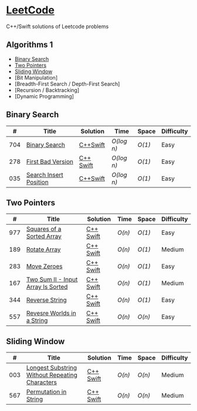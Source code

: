 # [LeetCode](https://leetcode.com/problemset/all/)
C++/Swift solutions of Leetcode problems

## Algorithms 1

* [Binary Search](https://github.com/MustafaNatur/LeetCode-Solutions#binary-search)
* [Two Pointers](https://github.com/MustafaNatur/LeetCode-Solutions#two-pointers)
* [Sliding Window](https://github.com/MustafaNatur/LeetCode-Solutions#sliding-window)
* [Bit Manipulation]
* [Breadth-First Search / Depth-First Search]
* [Recursion / Backtracking]
* [Dynamic Programming]


## Binary Search
|  #  | Title           |  Solution       |  Time           | Space           | Difficulty    |
|-----|---------------- | --------------- | --------------- | --------------- | ------------- |
704 | [Binary Search](https://leetcode.com/problems/binary-search/?envType=study-plan&id=algorithm-i) | [C++](./C++/Binary_Search.cpp)[Swift](./Swift/Binary_Search.swift)| _O(log n)_ | _O(1)_ | Easy ||
278 | [First Bad Version](https://leetcode.com/problems/first-bad-version/?envType=study-plan&id=algorithm-i) | [C++](./C++/Binary_Search.cpp) [Swift](./Swift/First_Bad_Version.swift)| _O(log n)_ | _O(1)_ | Easy ||
035 | [Search Insert Position](https://leetcode.com/problems/search-insert-position/) | [C++](./C++/Search_Insert_Position.cpp)[Swift](./Swift/Search_Insert_Position.swift)| _O(log n)_ | _O(1)_ | Easy ||



## Two Pointers
|  #  | Title           |  Solution       |  Time           | Space           | Difficulty    |
|-----|---------------- | --------------- | --------------- | --------------- | ------------- |
977 | [Squares of a Sorted Array](https://leetcode.com/problems/squares-of-a-sorted-array/?envType=study-plan&id=algorithm-i) | [C++](./C++/Squares_of_a_Sorted_Array.cpp) [Swift](./Swift/Squares_of_a_Sorted_Array.swift)| _O(n)_ | _O(1)_ | Easy ||
189 | [Rotate Array](https://leetcode.com/problems/rotate-array/?envType=study-plan&id=algorithm-i) | [C++](./C++/Rotate_Array.cpp) [Swift](./Swift/Rotate_Array.swift)| _O(n)_ | _O(1)_ | Medium ||
283 | [Move Zeroes](https://leetcode.com/problems/move-zeroes/?envType=study-plan&id=algorithm-i) | [C++](./C++/Move_Zeroes.cpp) [Swift](./Swift/Move_Zeroes.swift)| _O(n)_ | _O(1)_ | Easy ||
167 | [Two Sum II - Input Array Is Sorted](https://leetcode.com/problems/move-zeroes/?envType=study-plan&id=algorithm-i) | [C++](./C++/Two_Sum_II_-_Input_Array_Is_Sorted.cpp) [Swift](./Swift/Two_Sum_II_-_Input_Array_Is_Sorted.swift)| _O(n)_ | _O(1)_ | Medium ||
344 | [Reverse String](https://leetcode.com/problems/reverse-string/) | [C++](./C++/Reverse_String.cpp) [Swift](./Swift/Reverse_String.swift)| _O(n)_ | _O(1)_ | Easy ||
557 | [Revesre Worlds in a String](https://leetcode.com/problems/reverse-words-in-a-string-iii/) | [C++](./C++/Reverse_Words_in_a_String.cpp) [Swift](./Swift/Reverse_Words_in_a_String.swift)| _O(n)_ | _O(n)_ | Easy ||



## Sliding Window
|  #  | Title           |  Solution       |  Time           | Space           | Difficulty    |
|-----|---------------- | --------------- | --------------- | --------------- | ------------- |
003 | [Longest Substring Without Repeating Characters](https://leetcode.com/problems/longest-substring-without-repeating-characters/?envType=study-plan&id=algorithm-i) | [C++](./C++/Longest_Substring_Without_Repeating_Characters.cpp) [Swift](./Swift/Longest_Substring_Without_Repeating_Characters.swift)| _O(n)_ | _O(n)_ | Medium ||
567 | [Permutation in String](https://leetcode.com/problems/permutation-in-string/?envType=study-plan&id=algorithm-i) | [C++](./C++/Permutation_in_String.cpp) [Swift](./Swift/Permutation_in_String.swift)| _O(n)_ | _O(n)_ | Medium ||
